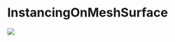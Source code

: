 # InstancingOnMeshSurface

![](https://github.com/boyrock/InstancingOnMeshSurface/blob/master/sample.gif)
